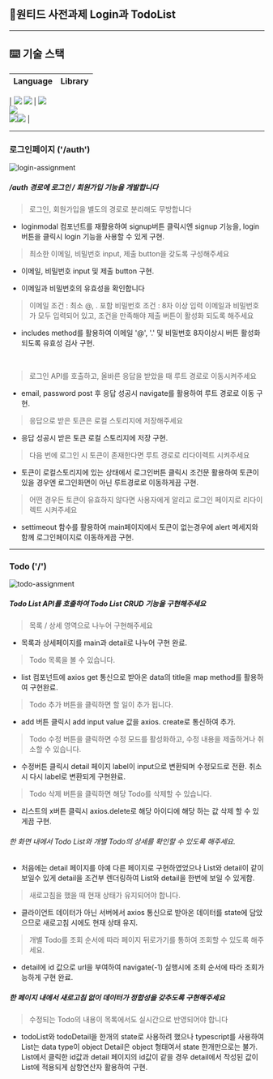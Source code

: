## 🚀원티드 사전과제 Login과 TodoList

---

## ⌨️ 기술 스택

| Language | Library |
| :------: | :-----: |

| <img src="https://img.shields.io/badge/Javascript-F7DF1E?style=for-the-badge&logo=Javscript&logoColor=white">
<img src="https://img.shields.io/badge/typesciprt-3178C6?style=for-the-badge&logo=styledcomponents&logoColor=white"> | <img src="https://img.shields.io/badge/React-61DAFB?style=for-the-badge&logo=React&logoColor=white"> <br /> <img src="https://img.shields.io/badge/reactrouter-CA4245?style=for-the-badge&logo=reactrouter&logoColor=white"><br /><img src="https://img.shields.io/badge/styledcomponents-DB7093?style=for-the-badge&logo=styledcomponents&logoColor=white"><img src="https://img.shields.io/badge/antdesign-0170FE?style=for-the-badge&logo=antdesign&logoColor=white">
|

---

### 로그인페이지 ('/auth')

![login-assignment](https://user-images.githubusercontent.com/97820540/183247808-ed94ad9f-dadb-42d7-a227-dd73456b0ba2.gif)

##### /auth 경로에 로그인 / 회원가입 기능을 개발합니다

> 로그인, 회원가입을 별도의 경로로 분리해도 무방합니다

- loginmodal 컴포넌트를 재활용하여 signup버튼 클릭시엔 signup 기능을, login 버튼을 클릭시 login 기능을 사용할 수 있게 구현.

> 최소한 이메일, 비밀번호 input, 제출 button을 갖도록 구성해주세요

- 이메일, 비밀번호 input 및 제출 button 구현.

* 이메일과 비밀번호의 유효성을 확인합니다

> 이메일 조건 : 최소 @, . 포함
> 비밀번호 조건 : 8자 이상 입력
> 이메일과 비밀번호가 모두 입력되어 있고, 조건을 만족해야 제출 버튼이 활성화 되도록 해주세요

- includes method를 활용하여 이메일 '@', '.' 및 비밀번호 8자이상시 버튼 활성화 되도록 유효성 검사 구현.

<br />

> 로그인 API를 호출하고, 올바른 응답을
> 받았을 때 루트 경로로 이동시켜주세요

- email, password post 후 응답 성공시 navigate를 활용하여 루트 경로로 이동 구현.

> 응답으로 받은 토큰은 로컬 스토리지에 저장해주세요

- 응답 성공시 받은 토큰 로컬 스토리지에 저장 구현.

> 다음 번에 로그인 시 토큰이 존재한다면 루트 경로로 리다이렉트 시켜주세요

- 토큰이 로컬스토리지에 있는 상태에서 로그인버튼 클릭시 조건문 활용하여 토큰이 있을 경우엔 로그인화면이 아닌 루트경로로 이동하게끔 구현.

> 어떤 경우든 토큰이 유효하지 않다면 사용자에게 알리고 로그인 페이지로 리다이렉트 시켜주세요

- settimeout 함수를 활용하여 main페이지에서 토큰이 없는경우에 alert 메세지와 함께 로그인페이지로 이동하게끔 구현.

---

### Todo ('/')

![todo-assignment](https://user-images.githubusercontent.com/97820540/183248172-8fd6681b-880f-4ad8-a3cf-154a63b046bb.gif)

##### Todo List API를 호출하여 Todo List CRUD 기능을 구현해주세요

> 목록 / 상세 영역으로 나누어 구현해주세요

- 목록과 상세페이지를 main과 detail로 나누어 구현 완료.

> Todo 목록을 볼 수 있습니다.

- list 컴포넌트에 axios get 통신으로 받아온 data의 title을 map method를 활용하여 구현완료.

> Todo 추가 버튼을 클릭하면 할 일이 추가 됩니다.

- add 버튼 클릭시 add input value 값을 axios. create로 통신하여 추가.

> Todo 수정 버튼을 클릭하면 수정 모드를 활성화하고, 수정 내용을 제출하거나 취소할 수 있습니다.

- 수정버튼 클릭시 detail 페이지 label이 input으로 변환되며 수정모드로 전환. 취소시 다시 label로 변환되게 구현완료.

> Todo 삭제 버튼을 클릭하면 해당 Todo를 삭제할 수 있습니다.

- 리스트의 x버튼 클릭시 axios.delete로 해당 아이디에 해당 하는 값 삭제 할 수 있게끔 구현.

###### 한 화면 내에서 Todo List와 개별 Todo의 상세를 확인할 수 있도록 해주세요.

- 처음에는 detail 페이지를 아예 다른 페이지로 구현하였었으나 List와 detail이 같이 보일수 있게 detail을 조건부 렌더링하여 List와 detail을 한번에 보일 수 있게함.

> 새로고침을 했을 때 현재 상태가 유지되어야 합니다.

- 클라이언트 데이터가 아닌 서버에서 axios 통신으로 받아온 데이터를 state에 담았으므로 새로고침 시에도 현재 상태 유지.

> 개별 Todo를 조회 순서에 따라 페이지 뒤로가기를 통하여 조회할 수 있도록 해주세요.

- detail에 id 값으로 url을 부여하여 navigate(-1) 실행시에 조회 순서에 따라 조회가능하게 구현 완료.

##### 한 페이지 내에서 새로고침 없이 데이터가 정합성을 갖추도록 구현해주세요

> 수정되는 Todo의 내용이 목록에서도 실시간으로 반영되어야 합니다

- todoList와 todoDetail을 한개의 state로 사용하려 했으나 typescript를 사용하여 List는 data type이 object Detail은 object 형태여서 state 한개만으로는 불가.
  <br />
  List에서 클릭한 id값과 detail 페이지의 id값이 같을 경우 detail에서 작성된 값이 List에 적용되게 삼항연산자 활용하여 구현.
